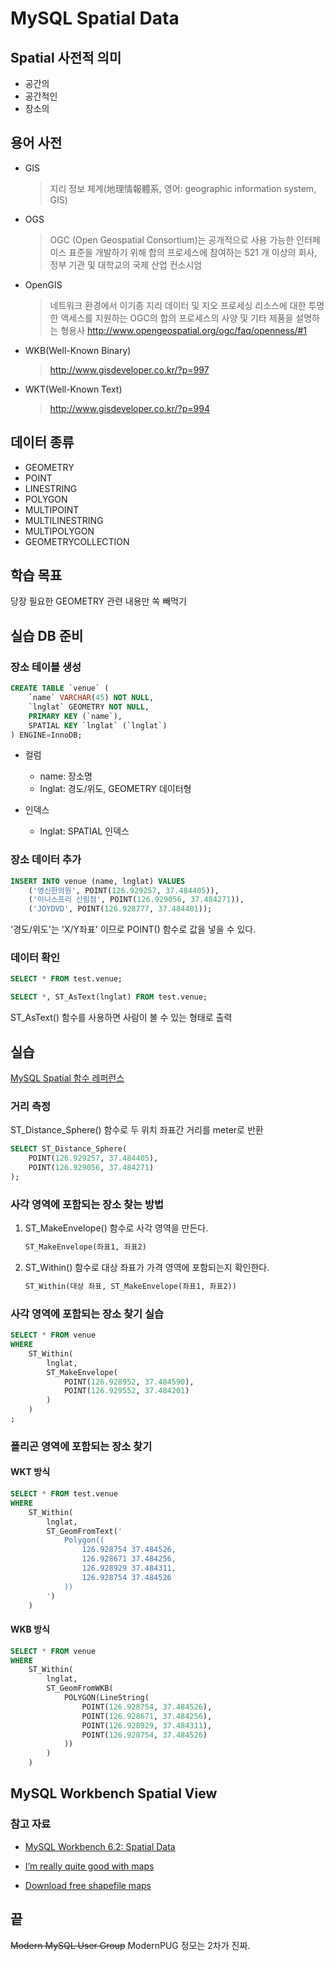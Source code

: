 # MySQL Spatial Data

## Spatial 사전적 의미

- 공간의
- 공간적인
- 장소의

## 용어 사전

- GIS
    > 지리 정보 체계(地理情報體系, 영어: geographic information system, GIS)

- OGS
    > OGC (Open Geospatial Consortium)는 공개적으로 사용 가능한 인터페이스 표준을 개발하기 위해 합의 프로세스에 참여하는 521 개 이상의 회사, 정부 기관 및 대학교의 국제 산업 컨소시엄

- OpenGIS
    > 네트워크 환경에서 이기종 지리 데이터 및 지오 프로세싱 리소스에 대한 투명한 액세스를 지원하는 OGC의 합의 프로세스의 사양 및 기타 제품을 설명하는 형용사
    http://www.opengeospatial.org/ogc/faq/openness/#1

- WKB(Well-Known Binary)
    > http://www.gisdeveloper.co.kr/?p=997

- WKT(Well-Known Text)
    > http://www.gisdeveloper.co.kr/?p=994

## 데이터 종류

- GEOMETRY
- POINT
- LINESTRING
- POLYGON
- MULTIPOINT
- MULTILINESTRING
- MULTIPOLYGON
- GEOMETRYCOLLECTION

## 학습 목표

당장 필요한 GEOMETRY 관련 내용만 쏙 빼먹기

## 실습 DB 준비

### 장소 테이블 생성

```sql
CREATE TABLE `venue` (
    `name` VARCHAR(45) NOT NULL,
    `lnglat` GEOMETRY NOT NULL,
    PRIMARY KEY (`name`),
    SPATIAL KEY `lnglat` (`lnglat`)
) ENGINE=InnoDB;
```

- 컬럼
  - name: 장소명
  - lnglat: 경도/위도, GEOMETRY 데이터형

- 인덱스
  - lnglat: SPATIAL 인덱스

### 장소 데이터 추가

```sql
INSERT INTO venue (name, lnglat) VALUES
    ('영신한의원', POINT(126.929257, 37.484405)),
    ('이니스프리 신림점', POINT(126.929056, 37.484271)),
    ('JOYDVD', POINT(126.928777, 37.484401));
```

'경도/위도'는 'X/Y좌표' 이므로 POINT() 함수로 값을 넣을 수 있다.

### 데이터 확인

```sql
SELECT * FROM test.venue;
```

```sql
SELECT *, ST_AsText(lnglat) FROM test.venue;
```

ST_AsText() 함수를 사용하면 사람이 볼 수 있는 형태로 출력

## 실습

[MySQL Spatial 함수 레퍼런스](https://dev.mysql.com/doc/refman/5.7/en/spatial-function-reference.html)

### 거리 측정

ST_Distance_Sphere() 함수로 두 위치 좌표간 거리를 meter로 반환

```sql
SELECT ST_Distance_Sphere(
    POINT(126.929257, 37.484405),
    POINT(126.929056, 37.484271)
);
```

### 사각 영역에 포함되는 장소 찾는 방법

1. ST_MakeEnvelope() 함수로 사각 영역을 만든다.

    ```sql
    ST_MakeEnvelope(좌표1, 좌표2)
    ```

2. ST_Within() 함수로 대상 좌표가 가격 영역에 포함되는지 확인한다.

    ```sql
    ST_Within(대상 좌표, ST_MakeEnvelope(좌표1, 좌표2))
    ```

### 사각 영역에 포함되는 장소 찾기 실습

```sql
SELECT * FROM venue
WHERE
    ST_Within(
        lnglat,
        ST_MakeEnvelope(
            POINT(126.928952, 37.484590),
            POINT(126.929552, 37.484201)
        )
    )
;
```

### 폴리곤 영역에 포함되는 장소 찾기

#### WKT 방식
```sql
SELECT * FROM test.venue
WHERE
    ST_Within(
        lnglat,
        ST_GeomFromText('
            Polygon((
                126.928754 37.484526,
                126.928671 37.484256,
                126.928929 37.484311,
                126.928754 37.484526
            ))
        ')
    )
```

#### WKB 방식
```sql
SELECT * FROM venue
WHERE
    ST_Within(
        lnglat,
        ST_GeomFromWKB(
            POLYGON(LineString(
                POINT(126.928754, 37.484526),
                POINT(126.928671, 37.484256),
                POINT(126.928929, 37.484311),
                POINT(126.928754, 37.484526)
            ))
        )
    )
```

## MySQL Workbench Spatial View

### 참고 자료

- [MySQL Workbench 6.2: Spatial Data](http://mysqlworkbench.org/2014/09/mysql-workbench-6-2-spatial-data/)

- [I’m really quite good with maps](http://thenoyes.com/littlenoise/?p=444)

- [Download free shapefile maps](https://www.statsilk.com/maps/download-free-shapefile-maps)

## 끝

~~Modern MySQL User Group~~ ModernPUG 정모는 2차가 진짜.
